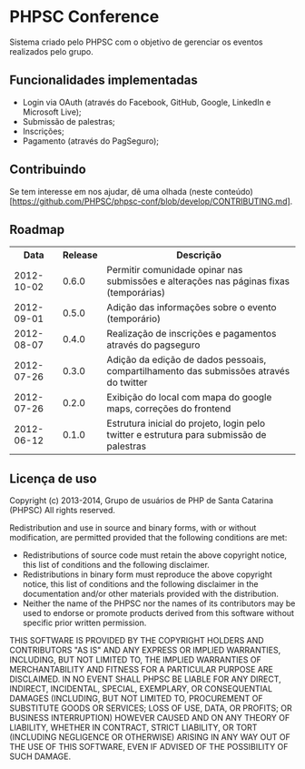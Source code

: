 # PHPSC Conference

Sistema criado pelo PHPSC com o objetivo de gerenciar os eventos realizados pelo grupo.

## Funcionalidades implementadas

* Login via OAuth (através do Facebook, GitHub, Google, LinkedIn e Microsoft Live);
* Submissão de palestras;
* Inscrições;
* Pagamento (através do PagSeguro);

## Contribuindo

Se tem interesse em nos ajudar, dê uma olhada (neste conteúdo)[https://github.com/PHPSC/phpsc-conf/blob/develop/CONTRIBUTING.md].


## Roadmap

<table>
    <tr>
        <th>Data</th>
        <th>Release</th>
        <th>Descrição</th>
    </tr>
    <tr>
        <td>2012-10-02</td>
        <td>0.6.0</td>
        <td>Permitir comunidade opinar nas submissões e alterações nas páginas fixas (temporárias)</td>
    </tr>
    <tr>
        <td>2012-09-01</td>
        <td>0.5.0</td>
        <td>Adição das informações sobre o evento (temporário)</td>
    </tr>
    <tr>
        <td>2012-08-07</td>
        <td>0.4.0</td>
        <td>Realização de inscrições e pagamentos através do pagseguro</td>
    </tr>
    <tr>
        <td>2012-07-26</td>
        <td>0.3.0</td>
        <td>Adição da edição de dados pessoais, compartilhamento das submissões através do twitter</td>
    </tr>
    <tr>
        <td>2012-07-26</td>
        <td>0.2.0</td>
        <td>Exibição do local com mapa do google maps, correções do frontend</td>
    </tr>
    <tr>
        <td>2012-06-12</td>
        <td>0.1.0</td>
        <td>Estrutura inicial do projeto, login pelo twitter e estrutura para submissão de palestras</td>
    </tr>
</table>

## Licença de uso

Copyright (c) 2013-2014, Grupo de usuários de PHP de Santa Catarina (PHPSC)
All rights reserved.

Redistribution and use in source and binary forms, with or without modification, are permitted provided that the following conditions are met:
* Redistributions of source code must retain the above copyright notice, this list of conditions and the following disclaimer.
* Redistributions in binary form must reproduce the above copyright notice, this list of conditions and the following disclaimer in the documentation and/or other materials provided with the distribution.
* Neither the name of the PHPSC nor the names of its contributors may be used to endorse or promote products derived from this software without specific prior written permission.

THIS SOFTWARE IS PROVIDED BY THE COPYRIGHT HOLDERS AND CONTRIBUTORS "AS IS" AND ANY EXPRESS OR IMPLIED WARRANTIES, INCLUDING, BUT NOT LIMITED TO, THE IMPLIED WARRANTIES OF MERCHANTABILITY AND FITNESS FOR A PARTICULAR PURPOSE ARE DISCLAIMED. IN NO EVENT SHALL PHPSC BE LIABLE FOR ANY DIRECT, INDIRECT, INCIDENTAL, SPECIAL, EXEMPLARY, OR CONSEQUENTIAL DAMAGES (INCLUDING, BUT NOT LIMITED TO, PROCUREMENT OF SUBSTITUTE GOODS OR SERVICES; LOSS OF USE, DATA, OR PROFITS; OR BUSINESS INTERRUPTION) HOWEVER CAUSED AND ON ANY THEORY OF LIABILITY, WHETHER IN CONTRACT, STRICT LIABILITY, OR TORT (INCLUDING NEGLIGENCE OR OTHERWISE) ARISING IN ANY WAY OUT OF THE USE OF THIS SOFTWARE, EVEN IF ADVISED OF THE POSSIBILITY OF SUCH DAMAGE.
